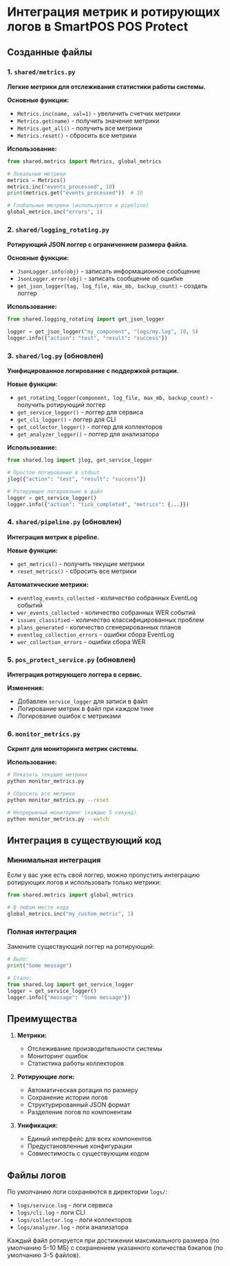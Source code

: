 # Интеграция метрик и ротирующих логов в SmartPOS POS Protect

## Созданные файлы

### 1. `shared/metrics.py`
**Легкие метрики для отслеживания статистики работы системы.**

**Основные функции:**
- `Metrics.inc(name, val=1)` - увеличить счетчик метрики
- `Metrics.get(name)` - получить значение метрики
- `Metrics.get_all()` - получить все метрики
- `Metrics.reset()` - сбросить все метрики

**Использование:**

```python
from shared.metrics import Metrics, global_metrics

# Локальные метрики
metrics = Metrics()
metrics.inc("events_processed", 10)
print(metrics.get("events_processed"))  # 10

# Глобальные метрики (используются в pipeline)
global_metrics.inc("errors", 1)
```

### 2. `shared/logging_rotating.py`
**Ротирующий JSON логгер с ограничением размера файла.**

**Основные функции:**
- `JsonLogger.info(obj)` - записать информационное сообщение
- `JsonLogger.error(obj)` - записать сообщение об ошибке
- `get_json_logger(tag, log_file, max_mb, backup_count)` - создать логгер

**Использование:**

```python
from shared.logging_rotating import get_json_logger

logger = get_json_logger("my_component", "logs/my.log", 10, 5)
logger.info({"action": "test", "result": "success"})
```

### 3. `shared/log.py` (обновлен)
**Унифицированное логирование с поддержкой ротации.**

**Новые функции:**
- `get_rotating_logger(component, log_file, max_mb, backup_count)` - получить ротирующий логгер
- `get_service_logger()` - логгер для сервиса
- `get_cli_logger()` - логгер для CLI
- `get_collector_logger()` - логгер для коллекторов
- `get_analyzer_logger()` - логгер для анализатора

**Использование:**

```python
from shared.log import jlog, get_service_logger

# Простое логирование в stdout
jlog({"action": "test", "result": "success"})

# Ротирующее логирование в файл
logger = get_service_logger()
logger.info({"action": "tick_completed", "metrics": {...}})
```

### 4. `shared/pipeline.py` (обновлен)
**Интеграция метрик в pipeline.**

**Новые функции:**
- `get_metrics()` - получить текущие метрики
- `reset_metrics()` - сбросить все метрики

**Автоматические метрики:**
- `eventlog_events_collected` - количество собранных EventLog событий
- `wer_events_collected` - количество собранных WER событий
- `issues_classified` - количество классифицированных проблем
- `plans_generated` - количество сгенерированных планов
- `eventlog_collection_errors` - ошибки сбора EventLog
- `wer_collection_errors` - ошибки сбора WER

### 5. `pos_protect_service.py` (обновлен)
**Интеграция ротирующего логгера в сервис.**

**Изменения:**
- Добавлен `service_logger` для записи в файл
- Логирование метрик в файл при каждом тике
- Логирование ошибок с метриками

### 6. `monitor_metrics.py`
**Скрипт для мониторинга метрик системы.**

**Использование:**

```bash
# Показать текущие метрики
python monitor_metrics.py

# Сбросить все метрики
python monitor_metrics.py --reset

# Непрерывный мониторинг (каждые 5 секунд)
python monitor_metrics.py --watch
```

## Интеграция в существующий код

### Минимальная интеграция
Если у вас уже есть свой логгер, можно пропустить интеграцию ротирующих логов и использовать только метрики:

```python
from shared.metrics import global_metrics

# В любом месте кода
global_metrics.inc("my_custom_metric", 1)
```

### Полная интеграция
Замените существующий логгер на ротирующий:

```python
# Было:
print("Some message")

# Стало:
from shared.log import get_service_logger
logger = get_service_logger()
logger.info({"message": "Some message"})
```

## Преимущества

1. **Метрики:**
   - Отслеживание производительности системы
   - Мониторинг ошибок
   - Статистика работы коллекторов

2. **Ротирующие логи:**
   - Автоматическая ротация по размеру
   - Сохранение истории логов
   - Структурированный JSON формат
   - Разделение логов по компонентам

3. **Унификация:**
   - Единый интерфейс для всех компонентов
   - Предустановленные конфигурации
   - Совместимость с существующим кодом

## Файлы логов

По умолчанию логи сохраняются в директории `logs/`:
- `logs/service.log` - логи сервиса
- `logs/cli.log` - логи CLI
- `logs/collector.log` - логи коллекторов
- `logs/analyzer.log` - логи анализатора

Каждый файл ротируется при достижении максимального размера (по умолчанию 5-10 МБ) с сохранением указанного количества бэкапов (по умолчанию 3-5 файлов).
